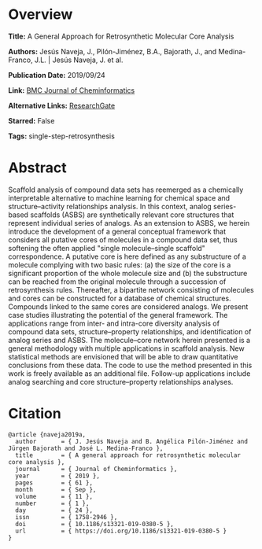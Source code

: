 # Overview
**Title:**
A General Approach for Retrosynthetic Molecular Core Analysis

**Authors:**
Jesús Naveja, J., Pilón-Jiménez, B.A., Bajorath, J., and Medina-Franco, J.L. |
Jesús Naveja, J. et al.

**Publication Date:**
2019/09/24

**Link:**
[BMC Journal of Cheminformatics](https://jcheminf.biomedcentral.com/articles/10.1186/s13321-019-0380-5)

**Alternative Links:**
[ResearchGate](https://www.researchgate.net/publication/336014316_A_general_approach_for_retrosynthetic_molecular_core_analysis)

**Starred:**
False

**Tags:**
single-step-retrosynthesis


# Abstract
Scaffold analysis of compound data sets has reemerged as a chemically interpretable alternative to machine learning for chemical space and structure–activity relationships analysis.
In this context, analog series-based scaffolds (ASBS) are synthetically relevant core structures that represent individual series of analogs.
As an extension to ASBS, we herein introduce the development of a general conceptual framework that considers all putative cores of molecules in a compound data set, thus softening the often applied "single molecule–single scaffold" correspondence.
A putative core is here defined as any substructure of a molecule complying with two basic rules: (a) the size of the core is a significant proportion of the whole molecule size and (b) the substructure can be reached from the original molecule through a succession of retrosynthesis rules.
Thereafter, a bipartite network consisting of molecules and cores can be constructed for a database of chemical structures.
Compounds linked to the same cores are considered analogs.
We present case studies illustrating the potential of the general framework.
The applications range from inter- and intra-core diversity analysis of compound data sets, structure–property relationships, and identification of analog series and ASBS.
The molecule–core network herein presented is a general methodology with multiple applications in scaffold analysis.
New statistical methods are envisioned that will be able to draw quantitative conclusions from these data.
The code to use the method presented in this work is freely available as an additional file.
Follow-up applications include analog searching and core structure–property relationships analyses.


# Citation
```
@article {naveja2019a,
  author       = { J. Jesús Naveja and B. Angélica Pilón-Jiménez and Jürgen Bajorath and José L. Medina-Franco },
  title        = { A general approach for retrosynthetic molecular core analysis },
  journal      = { Journal of Cheminformatics },
  year         = { 2019 },
  pages        = { 61 },
  month        = { Sep },
  volume       = { 11 },
  number       = { 1 },
  day          = { 24 },
  issn         = { 1758-2946 },
  doi          = { 10.1186/s13321-019-0380-5 },
  url          = { https://doi.org/10.1186/s13321-019-0380-5 }
}
```
